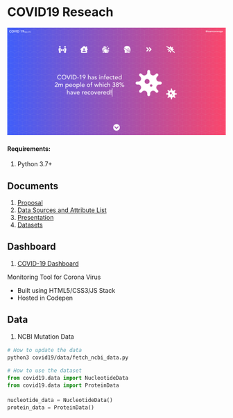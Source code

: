 # COVID19 Reseach

![COVID 19 Research](https://raw.githubusercontent.com/kingspp/covid19_research/66dd5fbbbc9619337405a43070943bb33942e24c/dashboard/app/src/assets/demo.png)

#### Requirements:
1. Python 3.7+

## Documents
1. [Proposal](https://docs.google.com/document/d/10DEj1amBY032zPM7av0jZpFpkQ9IhZFcYuKpy6hm4qo/edit?usp=sharing)
2. [Data Sources and Attribute List](https://docs.google.com/spreadsheets/d/1vciQLHLW-a4RZnuwnnPHg9UxHwMUGm2xG9Ui_fUgXug/edit?usp=sharing)
3. [Presentation](https://github.com/kingspp/covid19_research/blob/master/DS%20502%20Final%20Project%20Group%207.pptx)
4. [Datasets](https://github.com/kingspp/covid19_research/tree/master/covid19/data)

## Dashboard

1. [COVID-19 Dashboard](http://104.251.210.60:8877/)


Monitoring Tool for Corona Virus
* Built using HTML5/CSS3/JS Stack
* Hosted in Codepen


## Data 

1. NCBI Mutation Data

```bash
# How to update the data
python3 covid19/data/fetch_ncbi_data.py
```

```python
# How to use the dataset
from covid19.data import NucleotideData
from covid19.data import ProteinData

nucleotide_data = NucleotideData()
protein_data = ProteinData()
```
